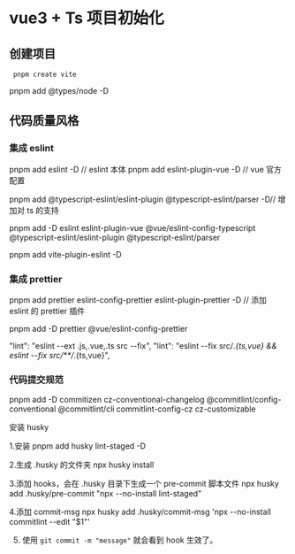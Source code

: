 # vue3 + Ts 项目初始化

## 创建项目

```
 pnpm create vite
```

pnpm add @types/node -D

## 代码质量风格

### 集成 eslint

pnpm add eslint -D // eslint 本体
pnpm add eslint-plugin-vue -D // vue 官方配置

pnpm add @typescript-eslint/eslint-plugin @typescript-eslint/parser -D// 增加对 ts 的支持

pnpm add -D eslint eslint-plugin-vue @vue/eslint-config-typescript @typescript-eslint/eslint-plugin @typescript-eslint/parser

pnpm add vite-plugin-eslint -D

### 集成 prettier

pnpm add prettier eslint-config-prettier eslint-plugin-prettier -D // 添加 eslint 的 prettier 插件

pnpm add -D prettier @vue/eslint-config-prettier

"lint": "eslint --ext .js,.vue,.ts src --fix",
"lint": "eslint --fix src/_.{ts,vue} && eslint --fix src/\*\*/_.{ts,vue}",

### 代码提交规范

pnpm add -D commitizen cz-conventional-changelog @commitlint/config-conventional @commitlint/cli commitlint-config-cz cz-customizable

安装 husky

1.安装
pnpm add husky lint-staged -D

2.生成 .husky 的文件夹
npx husky install

3.添加 hooks，会在 .husky 目录下生成一个 pre-commit 脚本文件
npx husky add .husky/pre-commit "npx --no-install lint-staged"

4.添加 commit-msg
npx husky add .husky/commit-msg 'npx --no-install commitlint --edit "$1"'

5. 使用 `git commit -m "message"` 就会看到 hook 生效了。
